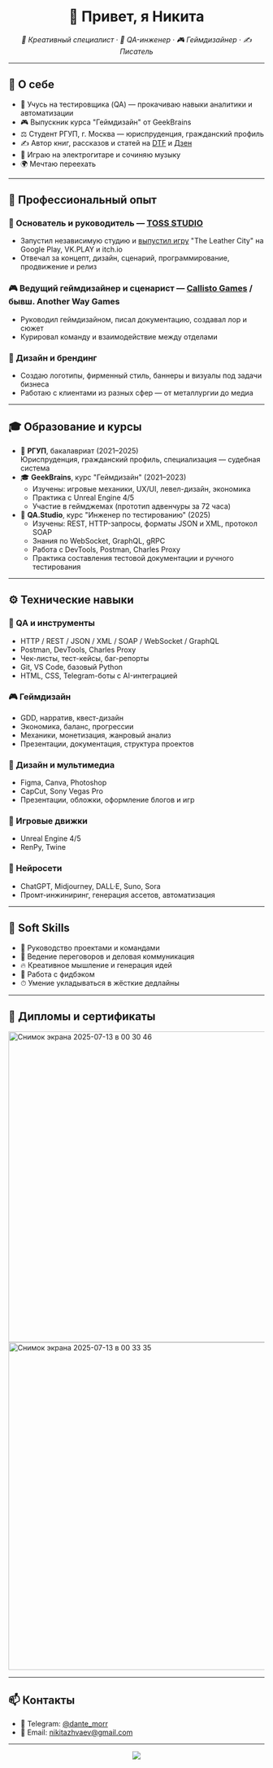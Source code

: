 <h1 align="center">👋 Привет, я Никита</h1>
<p align="center"><i>🎯 Креативный специалист · 🧪 QA-инженер · 🎮 Геймдизайнер · ✍️ Писатель</i></p>

---

## 🧭 О себе

- 🧪 Учусь на тестировщика (QA) — прокачиваю навыки аналитики и автоматизации  
- 🎮 Выпускник курса "Геймдизайн" от GeekBrains  
- ⚖️ Студент РГУП, г. Москва — юриспруденция, гражданский профиль  
- ✍️ Автор книг, рассказов и статей на [DTF](https://dtf.ru/id269504) и [Дзен](https://dzen.ru/toss)  
- 🎸 Играю на электрогитаре и сочиняю музыку  
- 🌍 Мечтаю переехать

---

## 💼 Профессиональный опыт

### 🧵 Основатель и руководитель — [TOSS STUDIO](https://logman12.itch.io/)
- Запустил независимую студию и [выпустил игру](https://logman12.itch.io/the-leather-city) "The Leather City" на Google Play, VK.PLAY и itch.io  
- Отвечал за концепт, дизайн, сценарий, программирование, продвижение и релиз

### 🎮 Ведущий геймдизайнер и сценарист — [Callisto Games](https://vk.com/department34) / бывш. Another Way Games
- Руководил геймдизайном, писал документацию, создавал лор и сюжет  
- Курировал команду и взаимодействие между отделами

### 🎨 Дизайн и брендинг
- Создаю логотипы, фирменный стиль, баннеры и визуалы под задачи бизнеса  
- Работаю с клиентами из разных сфер — от металлургии до медиа

---

## 🎓 Образование и курсы

- 📘 **РГУП**, бакалавриат (2021–2025)  
  Юриспруденция, гражданский профиль, специализация — судебная система  
- 🎓 **GeekBrains**, курс "Геймдизайн" (2021–2023)  
  - Изучены: игровые механики, UX/UI, левел-дизайн, экономика  
  - Практика с Unreal Engine 4/5  
  - Участие в геймджемах (прототип адвенчуры за 72 часа)
- 🧪 **QA.Studio**, курс "Инженер по тестированию" (2025)  
  - Изучены: REST, HTTP-запросы, форматы JSON и XML, протокол SOAP  
  - Знания по WebSocket, GraphQL, gRPC  
  - Работа с DevTools, Postman, Charles Proxy  
  - Практика составления тестовой документации и ручного тестирования
    
---

## ⚙️ Технические навыки

### 🧪 QA и инструменты  
- HTTP / REST / JSON / XML / SOAP / WebSocket / GraphQL  
- Postman, DevTools, Charles Proxy  
- Чек-листы, тест-кейсы, баг-репорты  
- Git, VS Code, базовый Python  
- HTML, CSS, Telegram-боты с AI-интеграцией

### 🎮 Геймдизайн  
- GDD, нарратив, квест-дизайн  
- Экономика, баланс, прогрессии  
- Механики, монетизация, жанровый анализ  
- Презентации, документация, структура проектов

### 🎨 Дизайн и мультимедиа  
- Figma, Canva, Photoshop  
- CapCut, Sony Vegas Pro  
- Презентации, обложки, оформление блогов и игр

### 🔧 Игровые движки  
- Unreal Engine 4/5  
- RenPy, Twine

### 🤖 Нейросети  
- ChatGPT, Midjourney, DALL·E, Suno, Sora  
- Промт-инжиниринг, генерация ассетов, автоматизация

---

## 🤝 Soft Skills

- 📌 Руководство проектами и командами  
- 💬 Ведение переговоров и деловая коммуникация  
- 🔥 Креативное мышление и генерация идей  
- 📢 Работа с фидбэком  
- ⏱ Умение укладываться в жёсткие дедлайны

---

## 📎 Дипломы и сертификаты
<img width="841" height="611" alt="Снимок экрана 2025-07-13 в 00 30 46" src="https://github.com/user-attachments/assets/3d56c482-63f4-4731-9f93-fee118d1cf10" />
<img width="883" height="644" alt="Снимок экрана 2025-07-13 в 00 33 35" src="https://github.com/user-attachments/assets/bf1ac23e-a168-4292-977e-4bbd499c4426" />

---

## 📫 Контакты

- 💬 Telegram: [@dante_morr](https://t.me/dante_morr1209)  
- 📧 Email: [nikitazhvaev@gmail.com](mailto:nikitazhvaev@gmail.com)  

---

<p align="center">
  <img src="https://github-readme-stats.vercel.app/api?username=dantemorrigan&show_icons=true&theme=tokyonight&hide_border=true" />
</p>
